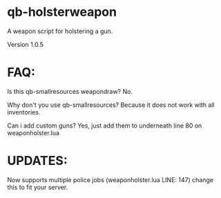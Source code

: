 # qb-holsterweapon
A weapon script for holstering a gun.

Version 1.0.5

# FAQ:

Is this qb-smallresources weapondraw? No.

Why don't you use qb-smallresources? Because it does not work with all inventories.

Can i add custom guns? Yes, just add them to underneath line 80 on weaponholster.lua


# UPDATES:

Now supports multiple police jobs (weaponholster.lua LINE: 147) change this to fit your server.
